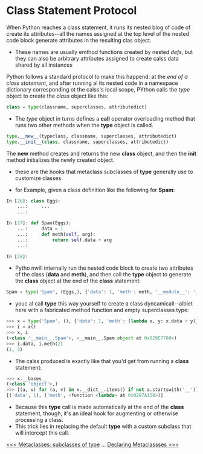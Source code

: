 # Class Statement Protocol

When Python reaches a class statement, it runs its nested blog of code of create its attributes--all the names assigned at the top level of the nested code block generate attributes in the resulting clas object. 

- These  names are usually emthod functions created by nested *defs*, but they can also be arbitrary attributes assigned to create calss data shared by all instances

Python follows a standard protocol to make this happend: at the *end of a class statement*, and after running al its nested code in a namespace dictionary corresponding ot the calss's local scope, PYthon calls the *type* object to create the *class* object like this:

```python
class = type(classname, superclasses, attributedict)
```

- The *type* object in turns defines a **__call__** operator overloading method that runs two other methods when the **type** object is called.

```python
type.__new__(typeclass, classname, superclasses, attributedict)
type.__init__(class, classname, superclasses, attributedict)
```

The **__new__** method creates and returns the new **class** object, and then the **__init__** method initializes the newly created object.

- these are the hooks that metaclass subclasses of **type** generally use to customize classes.

- for Example, given a class definition like the following for **Spam**:

```python
In [26]: class Eggs:
    ...:     ...
    ...: 

In [27]: def Spam(Eggs):
    ...:     data = 1
    ...:     def meth(self, arg):
    ...:         return self.data + arg
    ...: 

In [28]: 
```

- Pytho nwill internally run the nested code block to create two attributes of the class (**data** and **meth**), and then call the **type** object to generate the **class** object at the end of the **class** statement:

```python
Spam = type('Spam', (Eggs,), {'data': 1, 'meth': meth, '__module__': '__main__'})
```

- youc al call **type** this way yourself to create a class dyncamicall--albiet here with a fabricated method function and empty superclasses type:

```python
>>> x = type('Spam', (), {'data': 1, 'meth': (lambda x, y: x.data + y)})
>>> i = x()
>>> x, i
(<class '__main__.Spam'>, <__main__.Spam object at 0x029E7780>)
>>> i.data, i.meth(2)
(1, 3)
```

- The calss produced is exactly like that you'd get from running a **class** statement:

```python
>>> x.__bases__
(<class 'object'>,)
>>> [(a, v) for (a, v) in x.__dict__.items() if not a.startswith('__')]
[('data', 1), ('meth', <function <lambda> at 0x0297A158>)]
```

- Because this **type** call is made automatically at the end of the **class** statement, though, it's an ideal hook for augmenting or otherwise processing a class.
- This trick lies in replacing the default **type** with a custom subclass that will intercept this call. 

[<<< Metaclasses: subclasses of type](102-metaclasses-subclasses-of-type.md) ... [Declaring Metaclassses >>>](104-declaring-metaclass.md)
